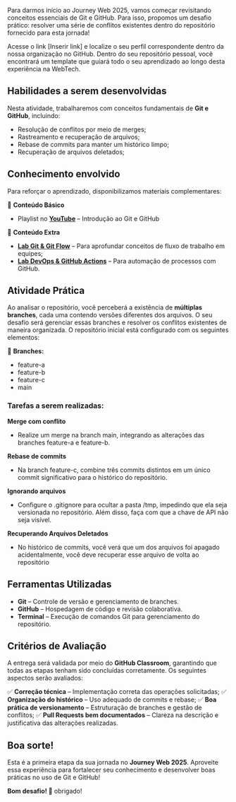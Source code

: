 
Para darmos início ao Journey Web 2025, vamos começar revisitando conceitos essenciais de Git e GitHub. Para isso, propomos um desafio prático: resolver uma série de conflitos existentes dentro do repositório fornecido para esta jornada!

Acesse o link [Inserir link] e localize o seu perfil correspondente dentro da nossa organização no GitHub. Dentro do seu repositório pessoal, você encontrará um template que guiará todo o seu aprendizado ao longo desta experiência na WebTech.

## **Habilidades a serem ﻿desenvolvidas**

Nesta atividade, trabalharemos com conceitos fundamentais de **Git e GitHub**, incluindo:

- Resolução de conflitos por meio de merges;
- Rastreamento e recuperação de arquivos;
- Rebase de commits para manter um histórico limpo;
- Recuperação de arquivos deletados;

## **Conhecimento envolvido**

Para reforçar o aprendizado, disponibilizamos materiais complementares:

📌 **Conteúdo Básico**

- Playlist no [**YouTube**](https://www.youtube.com/watch?v=8ZoGnTuaDoI&list=PL1gdHPtv45McbxgtmnprKKYNB6x3HmziH) – Introdução ao Git e GitHub

📌 **Conteúdo Extra**

- [**Lab Git & Git Flow**](https://github.com/webtech-network/lab-git-gitflow) – Para aprofundar conceitos de fluxo de trabalho em equipes;
- [**Lab DevOps & GitHub Actions**](https://github.com/webtech-network/lab-devops-github-actions) – Para automação de processos com GitHub.

## **Atividade Prática**

Ao analisar o repositório, você perceberá a existência de **múltiplas branches**, cada uma contendo versões diferentes dos arquivos. O seu desafio será gerenciar essas branches e resolver os conflitos existentes de maneira organizada. O repositório inicial está configurado com os seguintes elementos:

📌 **Branches:**

- feature-a
- feature-b
- feature-c
- main
### **Tarefas a serem realizadas:**

**Merge com conflito**

- Realize um merge na branch main, integrando as alterações das branches feature-a e feature-b.  

**Rebase de commits**

- Na branch feature-c, combine três commits distintos em um único commit significativo para o histórico do repositório.

**Ignorando arquivos**

- Configure o .gitignore para ocultar a pasta /tmp, impedindo que ela seja versionada no repositório. Além disso, faça com que a chave de API não seja visível.

**Recuperando Arquivos Deletados**

- No histórico de commits, você verá que um dos arquivos foi apagado acidentalmente, você deve recuperar esse arquivo de volta ao repositório

## **Ferramentas Utilizadas**

- **Git** – Controle de versão e gerenciamento de branches.
- **GitHub** – Hospedagem de código e revisão colaborativa.
- **Terminal** – Execução de comandos Git para gerenciamento do repositório.

## **Critérios de ﻿Avaliação**

A entrega será validada por meio do **GitHub Classroom**, garantindo que todas as etapas tenham sido concluídas corretamente. Os seguintes aspectos serão avaliados:

✅ **Correção técnica** – Implementação correta das operações solicitadas;
✅ **Organização do histórico** – Uso adequado de commits e rebase; 
✅ **Boa prática de versionamento** – Estruturação de branches e gestão de conflitos; 
✅ **Pull Requests bem documentados** – Clareza na descrição e justificativa das alterações realizadas.

## **Boa sorte!**

Esta é a primeira etapa da sua jornada no **Journey Web 2025**. Aproveite essa experiência para fortalecer seu conhecimento e desenvolver boas práticas no uso de Git e GitHub!

**Bom desafio! 🚀**
obrigado!